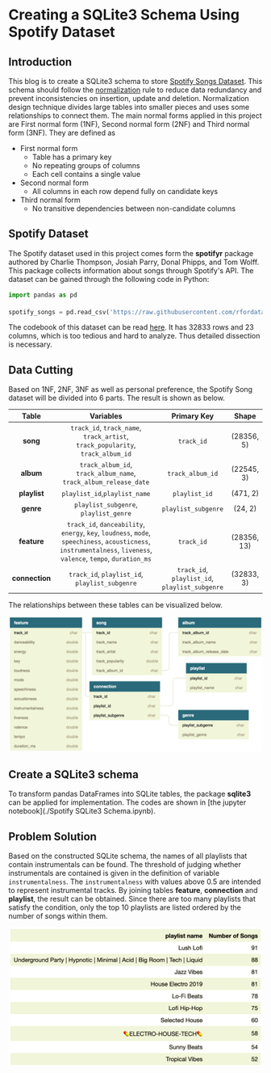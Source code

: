 # Creating a SQLite3 Schema Using Spotify Dataset

## Introduction

This blog is to create a SQLite3 schema to store [Spotify Songs Dataset](https://github.com/rfordatascience/tidytuesday/blob/master/data/2020/2020-01-21/readme.md). This schema should follow the [normalization](https://en.wikipedia.org/wiki/Database_normalization) rule to reduce data redundancy and prevent inconsistencies on insertion, update and deletion. Normalization design technique divides large tables into smaller pieces and uses some relationships to connect them. The main normal forms applied in this project are First normal form (1NF), Second normal form (2NF) and Third normal form (3NF). They are defined as

- First normal form  
    - Table has a primary key  
    - No repeating groups of columns  
    - Each cell contains a single value  
- Second normal form  
    - All columns in each row depend fully on candidate keys  
- Third normal form  
    - No transitive dependencies between non-candidate columns

## Spotify Dataset

The Spotify dataset used in this project comes form the **spotifyr** package authored by Charlie Thompson, Josiah Parry, Donal Phipps, and Tom Wolff. This package collects information about songs through Spotify's API. The dataset can be gained through the following code in Python:

```python
import pandas as pd

spotify_songs = pd.read_csv('https://raw.githubusercontent.com/rfordatascience/tidytuesday/master/data/2020/2020-01-21/spotify_songs.csv')
```

The codebook of this dataset can be read [here](https://github.com/rfordatascience/tidytuesday/blob/master/data/2020/2020-01-21/readme.md#data-dictionary). It has 32833 rows and 23 columns, which is too tedious and hard to analyze. Thus detailed dissection is necessary.

## Data Cutting

Based on 1NF, 2NF, 3NF as well as personal preference, the Spotify Song dataset will be divided into 6 parts. The result is shown as below.

|Table|Variables|Primary Key|Shape|
|:---:|:-------:|:---------:|:---:|
|**song**|`track_id`, `track_name`, `track_artist`, `track_popularity`, `track_album_id`|`track_id`|(28356, 5)|
|**album**|`track_album_id`, `track_album_name`, `track_album_release_date`|`track_album_id`|(22545, 3)|
|**playlist**|`playlist_id`,`playlist_name`|`playlist_id`|(471, 2)|
|**genre**|`playlist_subgenre`, `playlist_genre`|`playlist_subgenre`|(24, 2)|
|**feature**|`track_id`, `danceability`, `energy`, `key`, `loudness`, `mode`, `speechiness`, `acousticness`, `instrumentalness`, `liveness`, `valence`, `tempo`, `duration_ms`|`track_id`|(28356, 13)|
|**connection**|`track_id`, `playlist_id`, `playlist_subgenre`|`track_id`, `playlist_id`, `playlist_subgenre`|(32833, 3)|

The relationships between these tables can be visualized below.

![png](./Relationship.png)

## Create a SQLite3 schema

To transform pandas DataFrames into SQLite tables, the package **sqlite3** can be applied for implementation. The codes are shown in [the jupyter notebook](./Spotify SQLite3 Schema.ipynb).

## Problem Solution

Based on the constructed SQLite schema, the names of all playlists that contain instrumentals can be found. The threshold of judging whether instrumentals are contained is given in the definition of variable `instrumentalness`. The `instrumentalness` with values above 0.5 are intended to represent instrumental tracks. By joining tables **feature**, **connection** and **playlist**, the result can be obtained. Since there are too many playlists that satisfy the condition, only the top 10 playlists are listed ordered by the number of songs within them.

![png](./Result.png)
